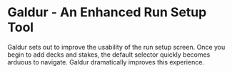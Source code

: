 # Galdur - An Enhanced Run Setup Tool
Galdur sets out to improve the usability of the run setup screen. Once you begin to add decks and stakes, the default selector quickly becomes arduous to navigate. Galdur dramatically improves this experience.
